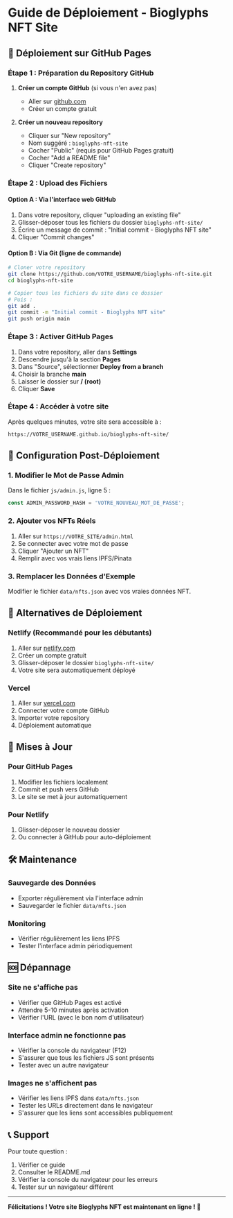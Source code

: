 # Guide de Déploiement - Bioglyphs NFT Site

## 🚀 Déploiement sur GitHub Pages

### Étape 1 : Préparation du Repository GitHub

1. **Créer un compte GitHub** (si vous n'en avez pas)
   - Aller sur [github.com](https://github.com)
   - Créer un compte gratuit

2. **Créer un nouveau repository**
   - Cliquer sur "New repository"
   - Nom suggéré : `bioglyphs-nft-site`
   - Cocher "Public" (requis pour GitHub Pages gratuit)
   - Cocher "Add a README file"
   - Cliquer "Create repository"

### Étape 2 : Upload des Fichiers

#### Option A : Via l'interface web GitHub
1. Dans votre repository, cliquer "uploading an existing file"
2. Glisser-déposer tous les fichiers du dossier `bioglyphs-nft-site/`
3. Écrire un message de commit : "Initial commit - Bioglyphs NFT site"
4. Cliquer "Commit changes"

#### Option B : Via Git (ligne de commande)
```bash
# Cloner votre repository
git clone https://github.com/VOTRE_USERNAME/bioglyphs-nft-site.git
cd bioglyphs-nft-site

# Copier tous les fichiers du site dans ce dossier
# Puis :
git add .
git commit -m "Initial commit - Bioglyphs NFT site"
git push origin main
```

### Étape 3 : Activer GitHub Pages

1. Dans votre repository, aller dans **Settings**
2. Descendre jusqu'à la section **Pages**
3. Dans "Source", sélectionner **Deploy from a branch**
4. Choisir la branche **main**
5. Laisser le dossier sur **/ (root)**
6. Cliquer **Save**

### Étape 4 : Accéder à votre site

Après quelques minutes, votre site sera accessible à :
```
https://VOTRE_USERNAME.github.io/bioglyphs-nft-site/
```

## 🔧 Configuration Post-Déploiement

### 1. Modifier le Mot de Passe Admin

Dans le fichier `js/admin.js`, ligne 5 :
```javascript
const ADMIN_PASSWORD_HASH = 'VOTRE_NOUVEAU_MOT_DE_PASSE';
```

### 2. Ajouter vos NFTs Réels

1. Aller sur `https://VOTRE_SITE/admin.html`
2. Se connecter avec votre mot de passe
3. Cliquer "Ajouter un NFT"
4. Remplir avec vos vrais liens IPFS/Pinata

### 3. Remplacer les Données d'Exemple

Modifier le fichier `data/nfts.json` avec vos vraies données NFT.

## 📱 Alternatives de Déploiement

### Netlify (Recommandé pour les débutants)

1. Aller sur [netlify.com](https://netlify.com)
2. Créer un compte gratuit
3. Glisser-déposer le dossier `bioglyphs-nft-site/`
4. Votre site sera automatiquement déployé

### Vercel

1. Aller sur [vercel.com](https://vercel.com)
2. Connecter votre compte GitHub
3. Importer votre repository
4. Déploiement automatique

## 🔄 Mises à Jour

### Pour GitHub Pages
1. Modifier les fichiers localement
2. Commit et push vers GitHub
3. Le site se met à jour automatiquement

### Pour Netlify
1. Glisser-déposer le nouveau dossier
2. Ou connecter à GitHub pour auto-déploiement

## 🛠️ Maintenance

### Sauvegarde des Données
- Exporter régulièrement via l'interface admin
- Sauvegarder le fichier `data/nfts.json`

### Monitoring
- Vérifier régulièrement les liens IPFS
- Tester l'interface admin périodiquement

## 🆘 Dépannage

### Site ne s'affiche pas
- Vérifier que GitHub Pages est activé
- Attendre 5-10 minutes après activation
- Vérifier l'URL (avec le bon nom d'utilisateur)

### Interface admin ne fonctionne pas
- Vérifier la console du navigateur (F12)
- S'assurer que tous les fichiers JS sont présents
- Tester avec un autre navigateur

### Images ne s'affichent pas
- Vérifier les liens IPFS dans `data/nfts.json`
- Tester les URLs directement dans le navigateur
- S'assurer que les liens sont accessibles publiquement

## 📞 Support

Pour toute question :
1. Vérifier ce guide
2. Consulter le README.md
3. Vérifier la console du navigateur pour les erreurs
4. Tester sur un navigateur différent

---

**Félicitations ! Votre site Bioglyphs NFT est maintenant en ligne ! 🎉**

